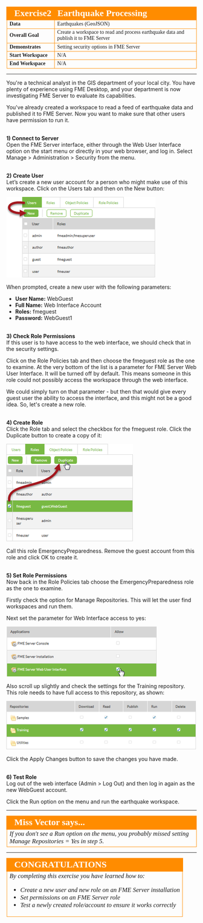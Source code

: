 <!--Instructor Notes-->
<!--This exercise uses a basic amount of FME Workbench as a test for students-->
<!--If students have problems now, it is unlikely they will have much success at further exercises-->

<!--Exercise Section-->
<!--NB: In GitBook world we don't give a number to exercises-->

<table style="border-spacing: 0px;border-collapse: collapse;font-family:serif">
<tr>
<td width=25% style="vertical-align:middle;background-color:darkorange;border: 2px solid darkorange">
<i class="fa fa-cogs fa-lg fa-pull-left fa-fw" style="color:white;padding-right: 12px;vertical-align:text-top"></i>
<span style="color:white;font-size:x-large;font-weight: bold">Exercise2 </span>
</td>
<td style="border: 2px solid darkorange;background-color:darkorange;color:white">
<span style="color:white;font-size:x-large;font-weight: bold">Earthquake Processing</span>
</td>
</tr>

<tr>
<td style="border: 1px solid darkorange; font-weight: bold">Data</td>
<td style="border: 1px solid darkorange">Earthquakes (GeoJSON)</td>
</tr>

<tr>
<td style="border: 1px solid darkorange; font-weight: bold">Overall Goal</td>
<td style="border: 1px solid darkorange">Create a workspace to read and process earthquake data and publish it to FME Server</td>
</tr>

<tr>
<td style="border: 1px solid darkorange; font-weight: bold">Demonstrates</td>
<td style="border: 1px solid darkorange">Setting security options in FME Server</td>
</tr>

<tr>
<td style="border: 1px solid darkorange; font-weight: bold">Start Workspace</td>
<td style="border: 1px solid darkorange">N/A</td>
</tr>

<tr>
<td style="border: 1px solid darkorange; font-weight: bold">End Workspace</td>
<td style="border: 1px solid darkorange">N/A</td>
</tr>

</table>

---

You're a technical analyst in the GIS department of your local city. You have plenty of experience using FME Desktop, and your department is now investigating FME Server to evaluate its capabilities.

You've already created a workspace to read a feed of earthquake data and published it to FME Server. Now you want to make sure that other users have permission to run it. 


<br>**1) Connect to Server**
<br>Open the FME Server interface, either through the Web User Interface option on the start menu or directly in your web browser, and log in. Select Manage &gt; Administration &gt; Security from the menu.


<br>**2) Create User**
<br>Let’s create a new user account for a person who might make use of this workspace. Click on the Users tab and then on the New button:

![](./Images/Img1.60.Ex4.CreateNewUser.png)

When prompted, create a new user with the following parameters:

- **User Name:** WebGuest
- **Full Name:** Web Interface Account
- **Roles:** fmeguest
- **Password:** WebGuest1


<br>**3) Check Role Permissions**
<br>If this user is to have access to the web interface, we should check that in the security settings.

Click on the Role Policies tab and then choose the fmeguest role as the one to examine. At the very bottom of the list is a parameter for FME Server Web User Interface. It will be turned off by default. This means someone in this role could not possibly access the workspace through the web interface.

We could simply turn on that parameter - but then that would give every guest user the ability to access the interface, and this might not be a good idea. So, let's create a new role.


<br>**4) Create Role**
<br>Click the Role tab and select the checkbox for the fmeguest role. Click the Duplicate button to create a copy of it:

![](./Images/Img1.62.Ex4.DuplicateGuestRole.png)

Call this role EmergencyPreparedness. Remove the guest account from this role and click OK to create it.


<br>**5) Set Role Permissions**
<br>Now back in the Role Policies tab choose the EmergencyPreparedness role as the one to examine. 

Firstly check the option for Manage Repositories. This will let the user find workspaces and run them.

Next set the parameter for Web Interface access to yes:

![](./Images/Img1.61.Ex4.GuestWebInterfaceSetting.png) 

Also scroll up slightly and check the settings for the Training repository. This role needs to have full access to this repository, as shown:

![](./Images/Img1.63.Ex4.TrainingRepSecurity.png)

Click the Apply Changes button to save the changes you have made.


<br>**6) Test Role**
<br>Log out of the web interface (Admin &gt; Log Out) and then log in again as the new WebGuest account.

Click the Run option on the menu and run the earthquake workspace. 

---

<!--Person X Says Section-->

<table style="border-spacing: 0px">
<tr>
<td style="vertical-align:middle;background-color:darkorange;border: 2px solid darkorange">
<i class="fa fa-quote-left fa-lg fa-pull-left fa-fw" style="color:white;padding-right: 12px;vertical-align:text-top"></i>
<span style="color:white;font-size:x-large;font-weight: bold;font-family:serif">Miss Vector says...</span>
</td>
</tr>

<tr>
<td style="border: 1px solid darkorange">
<span style="font-family:serif; font-style:italic; font-size:larger">
If you don't see a Run option on the menu, you probably missed setting Manage Repositories = Yes in step 5.
</span>
</td>
</tr>
</table>

---

<!--Exercise Congratulations Section--> 

<table style="border-spacing: 0px">
<tr>
<td style="vertical-align:middle;background-color:darkorange;border: 2px solid darkorange">
<i class="fa fa-thumbs-o-up fa-lg fa-pull-left fa-fw" style="color:white;padding-right: 12px;vertical-align:text-top"></i>
<span style="color:white;font-size:x-large;font-weight: bold;font-family:serif">CONGRATULATIONS</span>
</td>
</tr>

<tr>
<td style="border: 1px solid darkorange">
<span style="font-family:serif; font-style:italic; font-size:larger">
By completing this exercise you have learned how to:
<br>
<ul><li>Create a new user and new role on an FME Server installation</li>
<li>Set permissions on an FME Server role</li>
<li>Test a newly created role/account to ensure it works correctly</li></ul>
</span>
</td>
</tr>
</table>


 